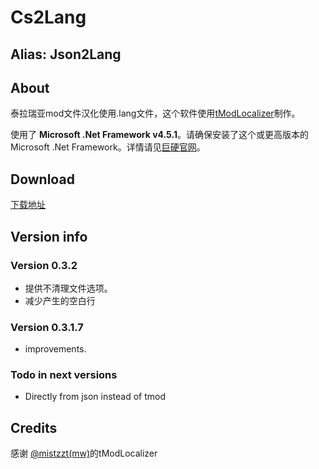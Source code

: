 # Cs2Lang

## Alias: Json2Lang

## About

泰拉瑞亚mod文件汉化使用.lang文件，这个软件使用[tModLocalizer](https://github.com/mistzzt/tmodloader-mod-localizer)制作。

使用了 **Microsoft .Net Framework v4.5.1**。请确保安装了这个或更高版本的 Microsoft .Net Framework。详情请见[巨硬官网](https://microsoft.com)。

## Download

[下载地址](https://github.com/Shimogawa/Cs2Lang/releases)

## Version info

### Version 0.3.2

 - 提供不清理文件选项。
 - 减少产生的空白行

### Version 0.3.1.7

 - improvements.

### Todo in next versions

 - Directly from json instead of tmod



## Credits

感谢 [@mistzzt(mw)](https://github.com/mistzzt)的tModLocalizer
